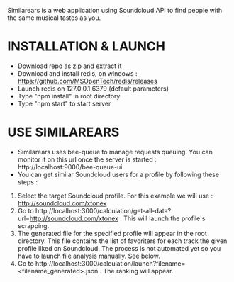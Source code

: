 Similarears is a web application using Soundcloud API to find people with the same musical tastes as you.

# INSTALLATION & LAUNCH #
- Download repo as zip and extract it
- Download and install redis, on windows : https://github.com/MSOpenTech/redis/releases
- Launch redis on 127.0.0.1:6379 (default parameters)
- Type "npm install" in root directory
- Type "npm start" to start server

# USE SIMILAREARS #
- Similarears uses bee-queue to manage requests queuing. You can monitor it on this url once the server is started : http://localhost:9000/bee-queue-ui
- You can get similar Soundcloud users for a profile by following these steps :
1. Select the target Soundcloud profile. For this example we will use : http://soundcloud.com/xtonex
2. Go to http://localhost:3000/calculation/get-all-data?url=http://soundcloud.com/xtonex . This will launch the profile's scrapping.
3. The generated file for the specified profile will appear in the root directory. This file contains the list of favoriters for each track the given profile liked on Soundcloud. The process is not automated yet so you have to launch file analysis manually. See below.
4. Go to http://localhost:3000/calculation/launch?filename=<filename_generated>.json . The ranking will appear.
